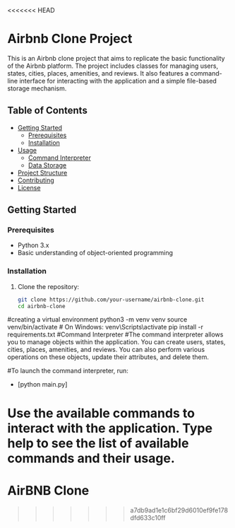 <<<<<<< HEAD
# Airbnb Clone Project

This is an Airbnb clone project that aims to replicate the basic functionality of the Airbnb platform. The project includes classes for managing users, states, cities, places, amenities, and reviews. It also features a command-line interface for interacting with the application and a simple file-based storage mechanism.

## Table of Contents

- [Getting Started](#getting-started)
  - [Prerequisites](#prerequisites)
  - [Installation](#installation)
- [Usage](#usage)
  - [Command Interpreter](#command-interpreter)
  - [Data Storage](#data-storage)
- [Project Structure](#project-structure)
- [Contributing](#contributing)
- [License](#license)

## Getting Started

### Prerequisites

- Python 3.x
- Basic understanding of object-oriented programming

### Installation

1. Clone the repository:
   ```sh
   git clone https://github.com/your-username/airbnb-clone.git
   cd airbnb-clone
#creating a virtual environment
python3 -m venv venv
source venv/bin/activate  # On Windows: venv\Scripts\activate
pip install -r requirements.txt
#Command Interpreter
#The command interpreter allows you to manage objects within the application. You can create users, states, cities, places, amenities, and reviews. You can also perform various operations on these objects, update their attributes, and delete them.

#To launch the command interpreter, run:

- [python main.py]

Use the available commands to interact with the application. Type help to see the list of available commands and their usage.
=======
# AirBNB Clone
>>>>>>> a7db9ad1e1c6bf29d6010ef9fe178dfd633c10ff

